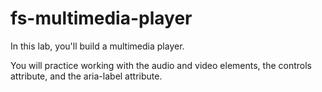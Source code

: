 # fs-multimedia-player

In this lab, you'll build a multimedia player.

You will practice working with the audio and video elements, the controls attribute, and the aria-label attribute.


